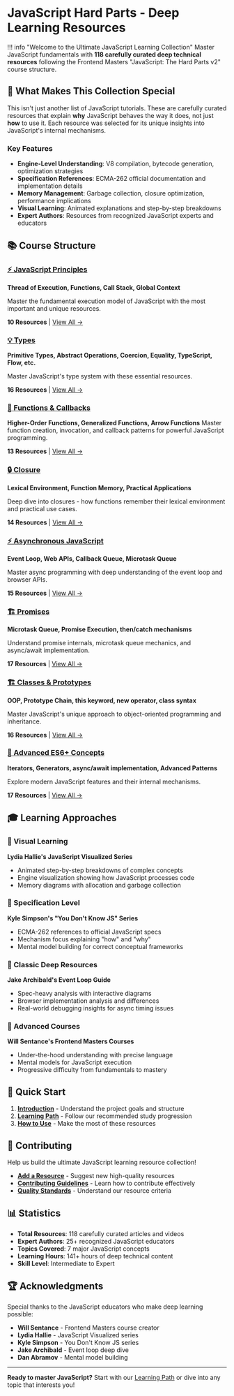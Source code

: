 # JavaScript Hard Parts - Deep Learning Resources

!!! info "Welcome to the Ultimate JavaScript Learning Collection"
    Master JavaScript fundamentals with **118 carefully curated deep technical resources** following the Frontend Masters "JavaScript: The Hard Parts v2" course structure.

## 🎯 What Makes This Collection Special

This isn't just another list of JavaScript tutorials. These are carefully curated resources that explain **why** JavaScript behaves the way it does, not just **how** to use it. Each resource was selected for its unique insights into JavaScript's internal mechanisms.

### Key Features

- **Engine-Level Understanding**: V8 compilation, bytecode generation, optimization strategies
- **Specification References**: ECMA-262 official documentation and implementation details  
- **Memory Management**: Garbage collection, closure optimization, performance implications
- **Visual Learning**: Animated explanations and step-by-step breakdowns
- **Expert Authors**: Resources from recognized JavaScript experts and educators

## 📚 Course Structure

### [⚡ JavaScript Principles](javascript-principles/index.md)
**Thread of Execution, Functions, Call Stack, Global Context**

Master the fundamental execution model of JavaScript with the most important and unique resources.

**10 Resources** | [View All →](javascript-principles/resources.md)

### [💡 Types](types/index.md)
**Primitive Types, Abstract Operations, Coercion, Equality, TypeScript, Flow, etc.**

Master JavaScript's type system with these essential resources.

**16 Resources** | [View All →](types/resources.md)

### [🔄 Functions & Callbacks](functions-callbacks/resources.md)
**Higher-Order Functions, Generalized Functions, Arrow Functions**
Master function creation, invocation, and callback patterns for powerful JavaScript programming.

**13 Resources** | [View All →](functions-callbacks/resources.md)

### [🔒 Closure](closure/resources.md)
**Lexical Environment, Function Memory, Practical Applications**

Deep dive into closures - how functions remember their lexical environment and practical use cases.

**14 Resources** | [View All →](closure/resources.md)

### [⚡ Asynchronous JavaScript](asynchronous-javascript/resources.md)
**Event Loop, Web APIs, Callback Queue, Microtask Queue**

Master async programming with deep understanding of the event loop and browser APIs.

**15 Resources** | [View All →](asynchronous-javascript/resources.md)

### [🏗️ Promises](promises/resources.md)
**Microtask Queue, Promise Execution, then/catch mechanisms**

Understand promise internals, microtask queue mechanics, and async/await implementation.

**17 Resources** | [View All →](promises/resources.md)

### [🏗️ Classes & Prototypes](classes-prototypes/resources.md)
**OOP, Prototype Chain, this keyword, new operator, class syntax**

Master JavaScript's unique approach to object-oriented programming and inheritance.

**16 Resources** | [View All →](classes-prototypes/resources.md)

### [🚀 Advanced ES6+ Concepts](advanced-concepts/resources.md)
**Iterators, Generators, async/await implementation, Advanced Patterns**

Explore modern JavaScript features and their internal mechanisms.

**17 Resources** | [View All →](advanced-concepts/resources.md)

## 🎓 Learning Approaches

### 🎨 Visual Learning
**Lydia Hallie's JavaScript Visualized Series**
- Animated step-by-step breakdowns of complex concepts
- Engine visualization showing how JavaScript processes code
- Memory diagrams with allocation and garbage collection

### 📖 Specification Level  
**Kyle Simpson's "You Don't Know JS" Series**
- ECMA-262 references to official JavaScript specs
- Mechanism focus explaining "how" and "why"
- Mental model building for correct conceptual frameworks

### 🔬 Classic Deep Resources
**Jake Archibald's Event Loop Guide**
- Spec-heavy analysis with interactive diagrams
- Browser implementation analysis and differences
- Real-world debugging insights for async timing issues

### 🎯 Advanced Courses
**Will Sentance's Frontend Masters Courses**
- Under-the-hood understanding with precise language
- Mental models for JavaScript execution
- Progressive difficulty from fundamentals to mastery

## 🚀 Quick Start

1. **[Introduction](getting-started/introduction.md)** - Understand the project goals and structure
2. **[Learning Path](getting-started/learning-path.md)** - Follow our recommended study progression
3. **[How to Use](getting-started/how-to-use.md)** - Make the most of these resources

## 🤝 Contributing

Help us build the ultimate JavaScript learning resource collection!

- **[Add a Resource](https://github.com/AlaaEmam29/JavaScript-Hard-Parts/issues/new?template=resource-suggestion.md&title=Add%20Resource:%20[Resource%20Title] )** - Suggest new high-quality resources
- **[Contributing Guidelines](contributing/index.md)** - Learn how to contribute effectively
- **[Quality Standards](contributing/quality-standards.md)** - Understand our resource criteria

## 📊 Statistics

- **Total Resources**: 118 carefully curated articles and videos
- **Expert Authors**: 25+ recognized JavaScript educators  
- **Topics Covered**: 7 major JavaScript concepts
- **Learning Hours**: 141+ hours of deep technical content
- **Skill Level**: Intermediate to Expert

## 🏆 Acknowledgments

Special thanks to the JavaScript educators who make deep learning possible:

- **Will Sentance** - Frontend Masters course creator
- **Lydia Hallie** - JavaScript Visualized series
- **Kyle Simpson** - You Don't Know JS series  
- **Jake Archibald** - Event loop deep dive
- **Dan Abramov** - Mental model building

---

**Ready to master JavaScript?** Start with our [Learning Path](getting-started/learning-path.md) or dive into any topic that interests you!

